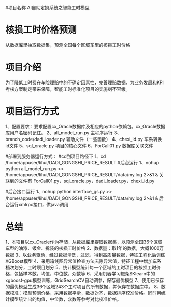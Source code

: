 #项目名称
AI自助定损系统之智能工时模型

# 核损工时价格预测
从数据库里抽取数据集，预测全国每个区域车型的核损工时价格

# 项目介绍
为了降低工时费在车险理赔中的不确定因素性，完善理赔数据，为业务发展和KPI考核方案制定带来保障，智能工时标准化项目的实施刻不容缓。


# 项目运行方式
1、配置要求：要求配置cx_Oracle数据库及相应的python依赖包。cx_Oracle数据库用户名密码记住。
2、all_model_run.py  主程序运行
3、branch_code/dadi_loader.py 辅助文件（一些函数）
4、chexi_id.py  车系转换id文件
5、sql_oracle.py 项目的核心文件
6、ForCall01.py 数据库关联文件

#部署到服务器运行方式：
#cd到项目路径下
1、cd /home/appuser/lihui/DADI_GONGSHI_PRICE_RESULT
#后台运行
1、nohup python all_model_run.py >> /home/appuser/lihui/DADI_GONGSHI_PRICE_RESULT/data/my.log 2>&1 &
关联到的文件有 ForCall01.py，sql_oracle.py，dadi_loader.py，chexi_id.py

#后台接口运行
1、nohup python interface_gs.py >> /home/appuser/lihui/DADI_GONGSHI_PRICE_RESULT/data/my.log 2>&1 &  后台运行xmlrpc接口，供java调用

# 总结
1、本项目以cx_Oracle作为存储，从数据库里提取数据集，以预测全国36个区域车型的油漆、钣金、拆装的核损工时价格
2、数据量：取1年的数据，大概1000万数据
3、以业务驱动，经过数据清洗，过滤，得到高质量数据，特征工程化后训练XGBoost模型
4、采用箱线图异常值检查方法去除异常值，特征工程中增加车系档次划分，工时项目划分
5、统计模型统计每一个区域的工时项目的核损工时价格，包括样本数，均值，中位数，众数等
6、采用机器学习框架SKlearn中的xgboost-gpu模型训练，GridSearchCV自动调参，保存最优模型
7、使用已保存的最优模型生成36个区域243个工时项目的所有数据，并保存在数据库中。
8、数据校准：模型预测价格，采用数据平滑，数据对齐，数据排序校准价格。同时用统计模型统计出的均值，中位数，众数等参考对比校准价格。




